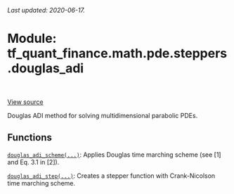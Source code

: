 <!--
This file is generated by a tool. Do not edit directly.
For open-source contributions the docs will be updated automatically.
-->

*Last updated: 2020-06-17.*

<div itemscope itemtype="http://developers.google.com/ReferenceObject">
<meta itemprop="name" content="tf_quant_finance.math.pde.steppers.douglas_adi" />
<meta itemprop="path" content="Stable" />
</div>

# Module: tf_quant_finance.math.pde.steppers.douglas_adi

<!-- Insert buttons and diff -->

<table class="tfo-notebook-buttons tfo-api" align="left">
</table>

<a target="_blank" href="https://github.com/google/tf-quant-finance/blob/master/tf_quant_finance/math/pde/steppers/douglas_adi.py">View source</a>



Douglas ADI method for solving multidimensional parabolic PDEs.



## Functions

[`douglas_adi_scheme(...)`](../../../../tf_quant_finance/math/pde/steppers/douglas_adi/douglas_adi_scheme.md): Applies Douglas time marching scheme (see [1] and Eq. 3.1 in [2]).

[`douglas_adi_step(...)`](../../../../tf_quant_finance/math/pde/steppers/douglas_adi/douglas_adi_step.md): Creates a stepper function with Crank-Nicolson time marching scheme.

